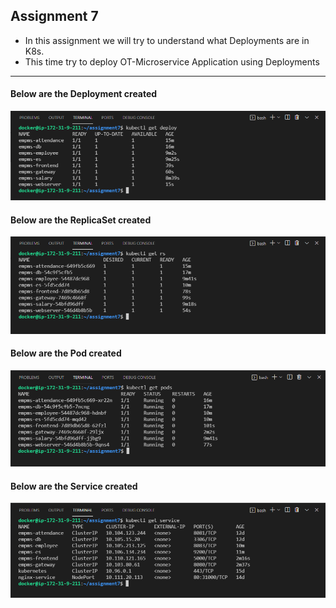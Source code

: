 ## Assignment 7

- In this assignment we will try to understand what Deployments are in K8s.
- This time try to deploy OT-Microservice Application using Deployments

--------------------------------------------------------------------------------------

#### Below are the Deployment created 

![App Screenshot](deployments.PNG)

#### Below are the ReplicaSet created

![App Screenshot](replicasets.PNG)

#### Below are the Pod created 

![App Screenshot](pods.PNG)

#### Below are the Service created 

![App Screenshot](services.PNG)